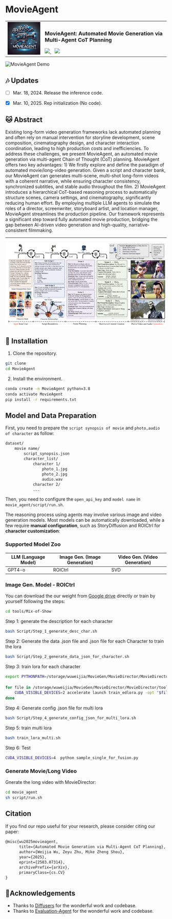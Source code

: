 # MovieAgent




<table align="center">
  <tr>
    <td><img src="./assets/logo.png" alt="MovieAgent Logo" width="180"></td>
    <td>
      <h3>MovieAgent: Automated Movie Generation via Multi-Agent CoT Planning</h3>
      <a href="https://weijiawu.github.io/MovieAgent/">
        <img src="https://img.shields.io/static/v1?label=Project%20Page&message=Github&color=blue&logo=github-pages">
      </a> &ensp;
      <a href="https://arxiv.org/abs/2503.07314">
        <img src="https://img.shields.io/static/v1?label=Paper&message=Arxiv&color=red&logo=arxiv">
      </a>
    </td>
  </tr>
</table>



![MovieAgent Demo](./assets/demo.gif)



## :notes: **Updates**

<!--- [ ] Mar. 13, 2024. Release the train code in **three month**.-->

- [ ] Mar. 18, 2024. Release the inference code.
- [x] Mar. 10, 2025. Rep initialization (No code).


## 🐱 Abstract
Existing long-form video generation frameworks lack automated planning and often rely on manual intervention for storyline development, scene composition, cinematography design, and character interaction coordination, leading to high production costs and inefficiencies. To address these challenges, we present MovieAgent, an automated movie generation via multi-agent Chain of Thought (CoT) planning. MovieAgent offers two key advantages: 1) We firstly explore and define the paradigm of automated movie/long-video generation. Given a script and character bank, our MovieAgent can generates multi-scene, multi-shot long-form videos with a coherent narrative, while ensuring character consistency, synchronized subtitles, and stable audio throughout the film. 2) MovieAgent introduces a hierarchical CoT-based reasoning process to automatically structure scenes, camera settings, and cinematography, significantly reducing human effort. By employing multiple LLM agents to simulate the roles of a director, screenwriter, storyboard artist, and location manager, MovieAgent streamlines the production pipeline. Our framework represents a significant step toward fully automated movie production, bridging the gap between AI-driven video generation and high-quality, narrative-consistent filmmaking.

---

<p align="center">
<img src="./assets/structure.png" width="800px"/>  
<br>
</p>



<a name="installation"></a>
## :hammer: Installation

1. Clone the repository.

```bash
git clone 
cd MovieAgent
```

2. Install the environment.
```bash
conda create -n MovieAgent python=3.8
conda activate MovieAgent
pip install -r requirements.txt
```



<a name="usage"></a>
## Model and Data Preparation





First, you need to prepare the `script synopsis of movie` and  `photo,audio of character` as follow:


```
dataset/
    movie name/
        script_synopsis.json
        character_list/
            character 1/
                photo_1.jpg
                photo_2.jpg
                audio.wav
            character 2/
            ...
```


Then, you need to configure the `open_api_key` and `model name` in `movie_agent/script/run.sh`.

The reasoning process using agents may involve various image and video generation models. Most models can be automatically downloaded, while a few require **manual configuration**, such as StoryDiffusion and ROICtrl for **character customization**:

### Supported Model Zoo  

| LLM (Language Model) | Image Gen. (Image Generation) | Video Gen. (Video Generation) |
|----------------------|------------------------------|------------------------------|
| GPT4-o               | ROICtrl                   | SVD                            |



### Image Gen. Model - ROICtrl 
You can download the our weight from [Google drive](www.google.com) directly or train by yourself following the steps:

```bash
cd tools/Mix-of-Show
```
Step 1: generate the description for each character
```bash
bash Script/Step_1_generate_desc_char.sh
```

Step 2: Generate the data .json file and .json file  for each Character to train the lora
```bash
bash Script/Step_2_generate_data_json_for_character.sh
```

Step 3: train lora for each character
```bash
export PYTHONPATH=/storage/wuweijia/MovieGen/MovieDirector/MovieDirector/tools/Mix-of-Show:$PYTHONPATH 

for file in /storage/wuweijia/MovieGen/MovieDirector/MovieDirector/tools/Mix-of-Show/options/train/EDLoRA/MovieGen/InsideOut2/*.yml; do
    CUDA_VISIBLE_DEVICES=2 accelerate launch train_edlora.py -opt "$file"
done
```


Step 4: Generate config .json file for multi lora
```bash
bash Script/Step_4_generate_config_json_for_multi_lora.sh
```

Step 5: train multi lora 

```bash
bash train_lora_multi.sh
```

Step 6: Test

```bash
CUDA_VISIBLE_DEVICES=4  python sample_single_for_fusion.py
```




### Generate Movie/Long Video

Gnerate the long video with MovieDirector:
```bash
cd movie_agent
sh script/run.sh
```


## Citation

If you find our repo useful for your research, please consider citing our paper:

    @misc{wu2025movieagent,
          title={Automated Movie Generation via Multi-Agent CoT Planning}, 
          author={Weijia Wu, Zeyu Zhu, Mike Zheng Shou},
          year={2025},
          eprint={2503.07314},
          archivePrefix={arXiv},
          primaryClass={cs.CV}
    }

## 🤗Acknowledgements
- Thanks to [Diffusers](https://github.com/huggingface/diffusers) for the wonderful work and codebase.
- Thanks to [Evaluation-Agent](https://github.com/Vchitect/Evaluation-Agent) for the wonderful work and codebase.


